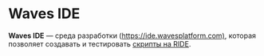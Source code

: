 # Waves IDE

**Waves IDE** — среда разработки (<https://ide.wavesplatform.com)>, которая позволяет создавать и тестировать [скрипты на RIDE](/ride/ride-script.md).
